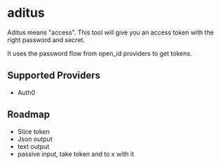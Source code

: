 # aditus

Aditus means "access". This tool will give you an access token with the right password and secret.

It uses the password flow from open_id providers to get tokens.


## Supported Providers

- Auth0

## Roadmap

- Slice token
- Json output
- text output
- passive input, take token and to x with it

